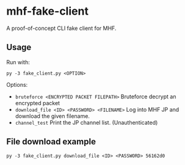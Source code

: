 # mhf-fake-client
A proof-of-concept CLI fake client for MHF.

## Usage
Run with:
```
py -3 fake_client.py <OPTION>
```

Options:
* `bruteforce <ENCRYPTED PACKET FILEPATH>` Bruteforce decrypt an encrypted packet
* `download_file <ID> <PASSWORD> <FILENAME>` Log into MHF JP and download the given filename.
* `channel_test` Print the JP channel list. (Unauthenticated)


## File download example
`py -3 fake_client.py download_file <ID> <PASSWORD> 56162d0`